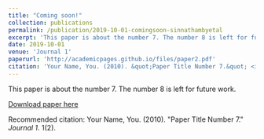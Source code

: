 ```yaml
---
title: "Coming soon!"
collection: publications
permalink: /publication/2019-10-01-comingsoon-sinnathambyetal
excerpt: 'This paper is about the number 7. The number 8 is left for future work.'
date: 2019-10-01
venue: 'Journal 1'
paperurl: 'http://academicpages.github.io/files/paper2.pdf'
citation: 'Your Name, You. (2010). &quot;Paper Title Number 7.&quot; <i>Journal 1</i>. 1(2).'
---
```

This paper is about the number 7. The number 8 is left for future work.

[Download paper here](http://SumathyS.github.io/files/paper7.pdf)

Recommended citation: Your Name, You. (2010). "Paper Title Number 7." <i>Journal 1</i>. 1(2).
